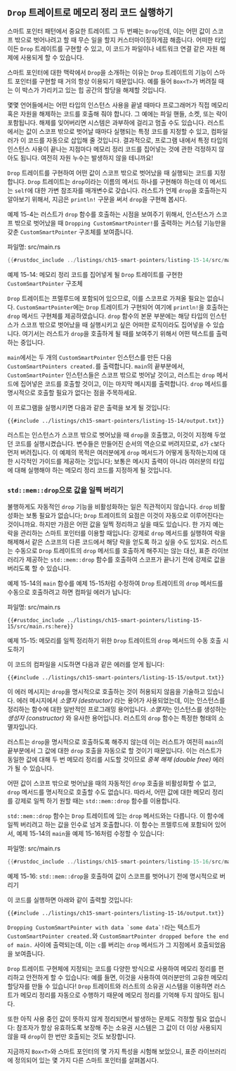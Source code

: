 ## `Drop` 트레이트로 메모리 정리 코드 실행하기

스마트 포인터 패턴에서 중요한 트레이트 그 두 번째는 `Drop`인데, 이는 어떤 값이
스코프 밖으로 벗어나려고 할 때 무슨 일을 할지 커스터마이징하게끔 해줍니다. 어떠한
타입이든 `Drop` 트레이트를 구현할 수 있고, 이 코드가 파일이나 네트워크 연결 같은
자원 해제에 사용되게 할 수 있습니다.

스마트 포인터에 대한 맥락에서 `Drop`을 소개하는 이유는 `Drop` 트레이트의
기능이 스마트 포인터를 구현할 때 거의 항상 이용되기 때문입니다. 예를
들어 `Box<T>`가 버려질 때는 이 박스가 가리키고 있는 힙 공간의 할당을
해제할 것입니다.

몇몇 언어들에서는 어떤 타입의 인스턴스 사용을 끝낼 때마다 프로그래머가
직접 메모리 혹은 자원을 해제하는 코드를 호출해 줘야 합니다. 그 예에는
파일 핸들, 소켓, 또는 락이 포함됩니다. 해제를 잊어버리면 시스템은
과부하에 걸리고 멈출 수도 있습니다. 러스트에서는 값이 스코프 밖으로
벗어날 때마다 실행되는 특정 코드를 지정할 수 있고, 컴파일러가 이 코드를
자동으로 삽입해 줄 것입니다. 결과적으로, 프로그램 내에서 특정 타입의
인스턴스 사용이 끝나는 지점마다 메모리 정리 코드를 집어넣는 것에 관한
걱정하지 않아도 됩니다. 여전히 자원 누수는 발생하지 않을 테니까요!

`Drop` 트레이트를 구현하여 어떤 값이 스코프 밖으로 벗어났을 때 실행되는 코드를
지정합니다. `Drop` 트레이트는 `drop`이라는 이름의 메서드 하나를 구현해야 하는데 이
메서드는 `self`에 대한 가변 참조자를 매개변수로 갖습니다. 러스트가 언제 `drop`을
호출하는지 알아보기 위해서, 지금은 `println!` 구문을 써서 `drop`을 구현해 봅시다.

예제 15-4는 러스트가 `drop` 함수를 호출하는 시점을 보여주기 위해서,
인스턴스가 스코프 밖으로 벗어났을 때 `Dropping CustomSmartPointer!`를
출력하는 커스텀 기능만을 갖춘 `CustomSmartPointer` 구조체를 보여줍니다.

<span class="filename">파일명: src/main.rs</span>

```rust
{{#rustdoc_include ../listings/ch15-smart-pointers/listing-15-14/src/main.rs}}
```

<span class="caption">예제 15-14: 메모리 정리 코드를 집어넣게 될
`Drop` 트레이트를 구현한 `CustomSmartPointer` 구조체</span>

`Drop` 트레이트는 프렐루드에 포함되어 있으므로, 이를 스코프로 가져올 필요는
없습니다. `CustomSmartPointer`에는 `Drop` 트레이트가 구현되어 여기에
`println!`을 호출하는 `drop` 메서드 구현체를 제공하였습니다. `drop` 함수의
본문 부분에는 해당 타입의 인스턴스가 스코프 밖으로 벗어났을 때 실행시키고 싶은
어떠한 로직이라도 집어넣을 수 있습니다. 여기서는 러스트가 `drop`을 호출하게 될
때를 보여주기 위해서 어떤 텍스트를 출력하는 중입니다.

`main`에서는 두 개의 `CustomSmartPointer` 인스턴스를 만든 다음
`CustomSmartPointers created.`를 출력합니다. `main`의 끝부분에서,
`CustomSmartPointer` 인스턴스들은 스코프 밖으로 벗어날 것이고, 러스트는
`drop` 메서드에 집어넣은 코드를 호출할 것이고, 이는 마지막 메시지를 출력합니다.
`drop` 메서드를 명시적으로 호출할 필요가 없다는 점을 주목하세요.

이 프로그램을 실행시키면 다음과 같은 출력을 보게 될 것입니다:

```console
{{#include ../listings/ch15-smart-pointers/listing-15-14/output.txt}}
```

러스트는 인스턴스가 스코프 밖으로 벗어났을 때 `drop`을 호출했고,
이것이 지정해 두었던 코드를 실행시켰습니다. 변수들은 만들어진 순서의 역순으로
버려지므로, `d`가 `c`보다 먼저 버려집니다. 이 예제의 목적은 여러분에게
`drop` 메서드가 어떻게 동작하는지에 대한 시각적인 가이드를 제공하는 것입니다;
보통은 메시지 출력이 아니라 여러분의 타입에 대해 실행해야 하는 메모리
정리 코드를 지정하게 될 것입니다.

### `std::mem::drop`으로 값을 일찍 버리기

불행하게도 자동적인 `drop` 기능을 비활성화하는 일은 직관적이지 않습니다.
`drop` 비활성화는 보통 필요가 없습니다; `Drop` 트레이트의 요점은 이것이
자동으로 이루어진다는 것이니까요. 하지만 가끔은 어떤 값을 일찍 정리하고
싶을 때도 있습니다. 한 가지 예는 락을 관리하는 스마트 포인터를 이용할
때입니다: 강제로 `drop` 메서드를 실행하여 락을 해제해서 같은 스코프의
다른 코드에서 해당 락을 얻도록 하고 싶을 수도 있지요. 러스트는 수동으로
`Drop` 트레이트의 `drop` 메서드를 호출하게 해주지는 않는 대신,
표준 라이브러리가 제공하는 `std::mem::drop` 함수를 호출하여 스코프가
끝나기 전에 강제로 값을 버리도록 할 수 있습니다.

예제 15-14의 `main` 함수를 예제 15-15처럼 수정하여
`Drop` 트레이트의 `drop` 메서드를 수동으로 호출하려고 하면 컴파일
에러가 납니다:

<span class="filename">파일명: src/main.rs</span>

```rust,ignore,does_not_compile
{{#rustdoc_include ../listings/ch15-smart-pointers/listing-15-15/src/main.rs:here}}
```

<span class="caption">예제 15-15: 메모리를 일찍 정리하기 위한 `Drop`
트레이트의 `drop` 메서드의 수동 호출 시도하기</span>

이 코드의 컴파일을 시도하면 다음과 같은 에러를 얻게 됩니다:

```console
{{#include ../listings/ch15-smart-pointers/listing-15-15/output.txt}}
```

이 에러 메시지는 `drop`을 명시적으로 호출하는 것이 허용되지 않음을 기술하고
있습니다. 에러 메시지에서 *소멸자 (destructor)* 라는 용어가 사용되었는데,
이는 인스턴스를 정리하는 함수에 대한 일반적인 프로그래밍 용어입니다. *소멸자*는
인스턴스를 생성하는 *생성자 (constructor)* 와 유사한 용어입니다. 러스트의 `drop`
함수는 특정한 형태의 소멸자입니다.

러스트는 `drop`을 명시적으로 호출하도록 해주지 않는데 이는 러스트가 여전히 `main`의
끝부분에서 그 값에 대한 `drop` 호출을 자동으로 할 것이기 때문입니다. 이는 러스트가
동일한 값에 대해 두 번 메모리 정리를 시도할 것이므로 *중복 해제 (double free)* 에러가
될 수 있습니다.

어떤 값이 스코프 밖으로 벗어났을 때의 자동적인 `drop` 호출을 비활성화할 수
없고, `drop` 메서드를 명시적으로 호출할 수도 없습니다. 따라서, 어떤 값에 대한
메모리 정리를 강제로 일찍 하기 원할 때는  `std::mem::drop` 함수를 이용합니다.

`std::mem::drop` 함수는 `Drop` 트레이트에 있는 `drop` 메서드와는
다릅니다. 이 함수에 일찍 버리려고 하는 값을 인수로 넘겨 호출합니다.
이 함수는 프렐루드에 포함되어 있어서, 예제 15-14의 `main`을
예제 15-16처럼 수정할 수 있습니다:

<span class="filename">파일명: src/main.rs</span>

```rust
{{#rustdoc_include ../listings/ch15-smart-pointers/listing-15-16/src/main.rs:here}}
```

<span class="caption">예제 15-16: `std::mem::drop`을 호출하여
값이 스코프를 벗어나기 전에 명시적으로 버리기</span>

이 코드를 실행하면 아래와 같이 출력할 것입니다:

```console
{{#include ../listings/ch15-smart-pointers/listing-15-16/output.txt}}
```

```Dropping CustomSmartPointer with data `some data`!```라는 텍스트가
`CustomSmartPointer created.`와 `CustomSmartPointer dropped
before the end of main.` 사이에 출력되는데, 이는 `c`를 버리는 `drop`
메서드가 그 지점에서 호출되었음을 보여줍니다.

`Drop` 트레이트 구현체에 지정되는 코드를 다양한 방식으로 사용하여 메모리 정리를
편리하고 안전하게 할 수 있습니다: 예를 들면, 이것을 사용하여 여러분만의 고유한
메모리 할당자를 만들 수 있습니다! `Drop` 트레이트와 러스트의 소유권 시스템을 이용하면
러스트가 메모리 정리를 자동으로 수행하기 때문에 메모리 정리를 기억해 두지 않아도 됩니다.

또한 아직 사용 중인 값이 뜻하지 않게 정리되면서 발생하는 문제도
걱정할 필요 없습니다: 참조자가 항상 유효하도록 보장해 주는 소유권
시스템은 그 값이 더 이상 사용되지 않을 때 `drop`이 한 번만 호출되는
것도 보장합니다.

지금까지 `Box<T>`와 스마트 포인터의 몇 가지 특성을 시험해 보았으니,
표준 라이브러리에 정의되어 있는 몇 가지 다른 스마트 포인터를
살펴봅시다.

